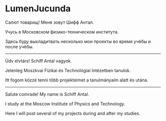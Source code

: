 # LumenJucunda
Салют товарищ! 
Меня зовут Шифф Антал. 

Учусь в Московском физико-техническом института. 

Здесь буду выкладитвать несколько мои проекты во время учёбы и после учёбы.

---
Üdv elvtárs! 
Schiff Antal vagyok. 

Jelenleg Moszkvai Fizikai és Technológiai Intézetben tanulok. 

Itt fogom közzé tenni több projekteimet a tanulmányaim alatt és utána.

---
Salute comrade! 
My name is Schiff Antal. 

I study at the Moscow Institute of Physics and Technology. 

Here I will post several of my projects during and after my studies.
